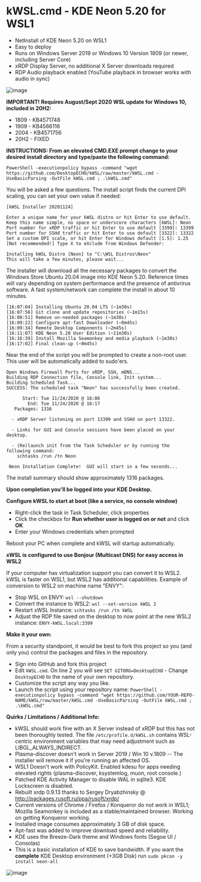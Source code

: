 # kWSL.cmd - KDE Neon 5.20 for WSL1

  - NetInstall of KDE Neon 5.20 on WSL1
  - Easy to deploy
  - Runs on Windows Server 2019 or Windows 10 Version 1809 (or newer, including Server Core)
  - xRDP Display Server, no additional X Server downloads required
  - RDP Audio playback enabled (YouTube playback in browser works with audio in sync)

![image](https://user-images.githubusercontent.com/33142753/100149597-d3d57d80-2e74-11eb-899a-a7476b016e27.png)

**IMPORTANT! Requires August/Sept 2020 WSL update for Windows 10, included in 20H2:**
  - 1809 - KB4571748
  - 1909 - KB4566116
  - 2004 - KB4571756
  - 20H2 - FIXED

**INSTRUCTIONS:  From an elevated CMD.EXE prompt change to your desired install directory and type/paste the following command:**

```
PowerShell -executionpolicy bypass -command "wget https://github.com/DesktopECHO/kWSL/raw/master/kWSL.cmd -UseBasicParsing -OutFile kWSL.cmd ; .\kWSL.cmd"
```

You will be asked a few questions.  The install script finds the current DPI scaling, you can set your own value if needed:

```
[kWSL Installer 20201124]

Enter a unique name for your kWSL distro or hit Enter to use default.
Keep this name simple, no space or underscore characters [kWSL]: Neon
Port number for xRDP traffic or hit Enter to use default [3399]: 13399
Port number for SSHd traffic or hit Enter to use default [3322]: 13322
Set a custom DPI scale, or hit Enter for Windows default [1.5]: 1.25
[Not recommended!] Type X to eXclude from Windows Defender:

Installing kWSL Distro [Neon] to "C:\WSL Distros\Neon"
This will take a few minutes, please wait...
```

The installer will download all the necessary packages to convert the Windows Store Ubuntu 20.04 image into KDE Neon 5.20.  Reference times will vary depending on system performance and the presence of antivrirus software.  A fast system/network can complete the install in about 10 minutes.

```
[16:07:04] Installing Ubuntu 20.04 LTS (~1m30s)
[16:07:56] Git clone and update repositories (~1m15s)
[16:08:51] Remove un-needed packages (~1m30s)
[16:09:22] Configure apt-fast Downloader (~0m45s)
[16:09:34] Remote Desktop Components (~2m45s)
[16:11:07] KDE Neon 5.20 User Edition (~11m30s)
[16:16:39] Install Mozilla Seamonkey and media playback (~1m30s)
[16:17:02] Final clean-up (~0m45s)
```

Near the end of the script you will be prompted to create a non-root user.  This user will be automatically added to sudo'ers.

```
Open Windows Firewall Ports for xRDP, SSH, mDNS...
Building RDP Connection file, Console link, Init system...
Building Scheduled Task...
SUCCESS: The scheduled task "Neon" has successfully been created.

      Start: Tue 11/24/2020 @ 16:06
        End: Tue 11/24/2020 @ 16:17
   Packages: 1316

  - xRDP Server listening on port 13399 and SSHd on port 13322.

  - Links for GUI and Console sessions have been placed on your desktop.

  - (Re)launch init from the Task Scheduler or by running the following command:
    schtasks /run /tn Neon

 Neon Installation Complete!  GUI will start in a few seconds...
```

The install summary should show approximately 1316 packages.   

**Upon completion you'll be logged into your KDE Desktop.** 

**Configure kWSL to start at boot (like a service, no console window)**

 - Right-click the task in Task Scheduler, click properties
 - Click the checkbox for **Run whether user is logged on or not** and click **OK**
 - Enter your Windows credentials when prompted
 
 Reboot your PC when complete and kWSL will startup automatically.

**xWSL is configured to use Bonjour (Multicast DNS) for easy access in WSL2**

If your computer has virtualization support you can convert it to WSL2.  kWSL is faster on WSL1, but WSL2 has additional capabilities. 
Example of conversion to WSL2 on machine name "ENVY":
- Stop WSL on ENVY:
````wsl --shutdown````
- Convert the instance to WSL2:
````wsl --set-version kWSL 2````
- Restart xWSL Instance:
````schtasks /run /tn kWSL````
- Adjust the RDP file saved on the desktop to now point at the new WSL2 instance:
````ENVY-kWSL.local:3399````


**Make it your own:**

From a security standpoint, it would be best to fork this project so you (and only you) control the packages and files in the repository.

- Sign into GitHub and fork this project
- Edit ```kWSL.cmd```.  On line 2 you will see ```SET GITORG=DesktopECHO``` - Change ```DesktopECHO``` to the name of your own repository.
- Customize the script any way you like.
- Launch the script using your repository name:
 ```PowerShell -executionpolicy bypass -command "wget https://github.com/YOUR-REPO-NAME/kWSL/raw/master/kWSL.cmd -UseBasicParsing -OutFile kWSL.cmd ; .\kWSL.cmd"```

**Quirks / Limitations / Additional Info:**
- kWSL should work fine with an X Server instead of xRDP but this has not been thoroughly tested.  The file ```/etc/profile.d/kWSL.sh``` contains WSL-centric environment variables that may need adjustment such as LIBGL_ALWAYS_INDIRECT.
- Plasma-discover doesn't work in Server 2019 / Win 10 v.1809 -- The installer will remove it if you're running an affected OS. 
- WSL1 Doesn't work with PolicyKit.  Enabled kdesu for apps needing elevated rights (plasma-discover, ksystemlog, muon, root console.)    
- Patched KDE Activity Manager to disable WAL in sqlite3.  KDE Lockscreen is disabled.  
- Rebuilt xrdp 0.9.13 thanks to Sergey Dryabzhinsky @ http://packages.rusoft.ru/ppa/rusoft/xrdp/
- Current versions of Chrome / Firefox / Konqueror do not work in WSL1; Mozilla Seamonkey is included as a stable/maintained browser.  Working on getting Konqueror working. 
- Installed image consumes approximately 3 GB of disk space.
- Apt-fast was added to improve download speed and reliability.
- KDE uses the Breeze-Dark theme and Windows fonts (Segoe UI / Consolas)
- This is a basic installation of KDE to save bandwidth.  If you want the **complete** KDE Desktop environment (+3GB Disk) run ```sudo pkcon -y install neon-all``` 

![image](https://user-images.githubusercontent.com/33142753/100148485-33cb2480-2e73-11eb-932b-54e34b445575.png)
